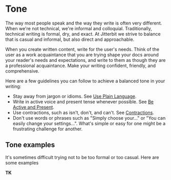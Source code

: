 ﻿# Tone
The way most people speak and the way they write is often very different. When we're not technical, we're informal
and colloquial. Traditionally, technical writing is formal, dry, and exact. At Jitterbit we strive to balance that
is casual and informal, but also direct and approachable.

When you create written content, write for the user's needs. Think of the user as a work acquaintance that you are
trying shape your docs around your reader's needs and expectations, and write to them as though they are a
professional acquaintance. Make your writing confident, friendly, and comprehensive.

Here are a few guidelines you can follow to achieve a balanced tone in your writing:

* Stay away from jargon or idioms. See [Use Plain Language](plainlanguage.md).
* Write in active voice and present tense whenever possible. See [Be Active and Present](activepresent.md).
* Use contractions, such as isn't, don't, and can't. See [Contractions](contractions.md).
* Don't use words or phrases such as "Simply choose your..." or "You can easily change your settings...".
  What's simple or easy for one might be a frustrating challenge for another.

## Tone examples
It's sometimes difficult trying not to be too formal or too casual. Here are some examples

**TK**
